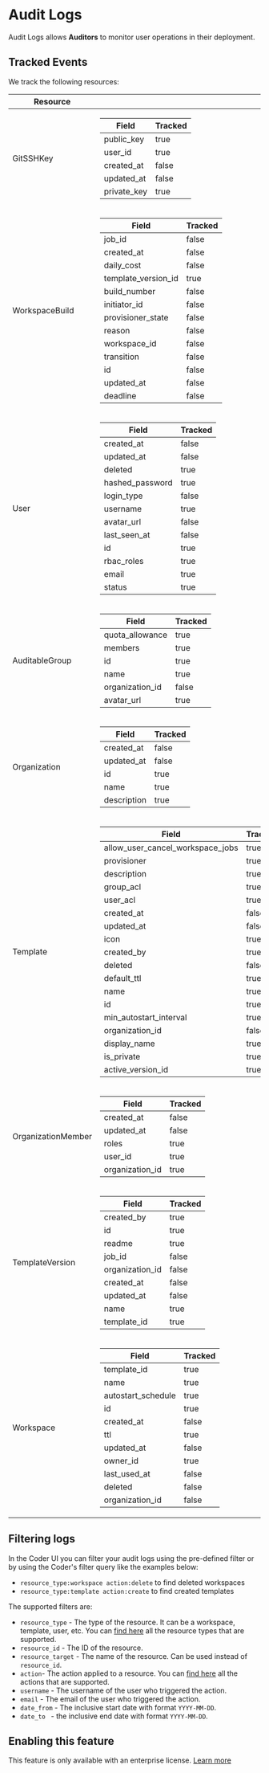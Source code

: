 # Audit Logs

Audit Logs allows **Auditors** to monitor user operations in
their deployment.

## Tracked Events

We track the following resources:

<!-- Code generated by 'make docs/admin/audit-logs.md'. DO NOT EDIT -->

| <b>Resource<b>     |                                                                                                                                                                                                                                                                                                                                                                                                                                                                                                                                                                                                                                                                                                                                                                                                                                                                                     |
| ------------------ | ----------------------------------------------------------------------------------------------------------------------------------------------------------------------------------------------------------------------------------------------------------------------------------------------------------------------------------------------------------------------------------------------------------------------------------------------------------------------------------------------------------------------------------------------------------------------------------------------------------------------------------------------------------------------------------------------------------------------------------------------------------------------------------------------------------------------------------------------------------------------------------- |
| GitSSHKey          | <table><thead><tr><th>Field</th><th>Tracked</th></tr></thead><tbody><tr><td>public_key</td><td>true</td></tr><tr><td>user_id</td><td>true</td></tr><tr><td>created_at</td><td>false</td></tr><tr><td>updated_at</td><td>false</td></tr><tr><td>private_key</td><td>true</td></tr></tbody></table>                                                                                                                                                                                                                                                                                                                                                                                                                                                                                                                                                                                   |
| WorkspaceBuild     | <table><thead><tr><th>Field</th><th>Tracked</th></tr></thead><tbody><tr><td>job_id</td><td>false</td></tr><tr><td>created_at</td><td>false</td></tr><tr><td>daily_cost</td><td>false</td></tr><tr><td>template_version_id</td><td>true</td></tr><tr><td>build_number</td><td>false</td></tr><tr><td>initiator_id</td><td>false</td></tr><tr><td>provisioner_state</td><td>false</td></tr><tr><td>reason</td><td>false</td></tr><tr><td>workspace_id</td><td>false</td></tr><tr><td>transition</td><td>false</td></tr><tr><td>id</td><td>false</td></tr><tr><td>updated_at</td><td>false</td></tr><tr><td>deadline</td><td>false</td></tr></tbody></table>                                                                                                                                                                                                                           |
| User               | <table><thead><tr><th>Field</th><th>Tracked</th></tr></thead><tbody><tr><td>created_at</td><td>false</td></tr><tr><td>updated_at</td><td>false</td></tr><tr><td>deleted</td><td>true</td></tr><tr><td>hashed_password</td><td>true</td></tr><tr><td>login_type</td><td>false</td></tr><tr><td>username</td><td>true</td></tr><tr><td>avatar_url</td><td>false</td></tr><tr><td>last_seen_at</td><td>false</td></tr><tr><td>id</td><td>true</td></tr><tr><td>rbac_roles</td><td>true</td></tr><tr><td>email</td><td>true</td></tr><tr><td>status</td><td>true</td></tr></tbody></table>                                                                                                                                                                                                                                                                                              |
| AuditableGroup     | <table><thead><tr><th>Field</th><th>Tracked</th></tr></thead><tbody><tr><td>quota_allowance</td><td>true</td></tr><tr><td>members</td><td>true</td></tr><tr><td>id</td><td>true</td></tr><tr><td>name</td><td>true</td></tr><tr><td>organization_id</td><td>false</td></tr><tr><td>avatar_url</td><td>true</td></tr></tbody></table>                                                                                                                                                                                                                                                                                                                                                                                                                                                                                                                                                |
| Organization       | <table><thead><tr><th>Field</th><th>Tracked</th></tr></thead><tbody><tr><td>created_at</td><td>false</td></tr><tr><td>updated_at</td><td>false</td></tr><tr><td>id</td><td>true</td></tr><tr><td>name</td><td>true</td></tr><tr><td>description</td><td>true</td></tr></tbody></table>                                                                                                                                                                                                                                                                                                                                                                                                                                                                                                                                                                                              |
| Template           | <table><thead><tr><th>Field</th><th>Tracked</th></tr></thead><tbody><tr><td>allow_user_cancel_workspace_jobs</td><td>true</td></tr><tr><td>provisioner</td><td>true</td></tr><tr><td>description</td><td>true</td></tr><tr><td>group_acl</td><td>true</td></tr><tr><td>user_acl</td><td>true</td></tr><tr><td>created_at</td><td>false</td></tr><tr><td>updated_at</td><td>false</td></tr><tr><td>icon</td><td>true</td></tr><tr><td>created_by</td><td>true</td></tr><tr><td>deleted</td><td>false</td></tr><tr><td>default_ttl</td><td>true</td></tr><tr><td>name</td><td>true</td></tr><tr><td>id</td><td>true</td></tr><tr><td>min_autostart_interval</td><td>true</td></tr><tr><td>organization_id</td><td>false</td></tr><tr><td>display_name</td><td>true</td></tr><tr><td>is_private</td><td>true</td></tr><tr><td>active_version_id</td><td>true</td></tr></tbody></table> |
| OrganizationMember | <table><thead><tr><th>Field</th><th>Tracked</th></tr></thead><tbody><tr><td>created_at</td><td>false</td></tr><tr><td>updated_at</td><td>false</td></tr><tr><td>roles</td><td>true</td></tr><tr><td>user_id</td><td>true</td></tr><tr><td>organization_id</td><td>true</td></tr></tbody></table>                                                                                                                                                                                                                                                                                                                                                                                                                                                                                                                                                                                    |
| TemplateVersion    | <table><thead><tr><th>Field</th><th>Tracked</th></tr></thead><tbody><tr><td>created_by</td><td>true</td></tr><tr><td>id</td><td>true</td></tr><tr><td>readme</td><td>true</td></tr><tr><td>job_id</td><td>false</td></tr><tr><td>organization_id</td><td>false</td></tr><tr><td>created_at</td><td>false</td></tr><tr><td>updated_at</td><td>false</td></tr><tr><td>name</td><td>true</td></tr><tr><td>template_id</td><td>true</td></tr></tbody></table>                                                                                                                                                                                                                                                                                                                                                                                                                           |
| Workspace          | <table><thead><tr><th>Field</th><th>Tracked</th></tr></thead><tbody><tr><td>template_id</td><td>true</td></tr><tr><td>name</td><td>true</td></tr><tr><td>autostart_schedule</td><td>true</td></tr><tr><td>id</td><td>true</td></tr><tr><td>created_at</td><td>false</td></tr><tr><td>ttl</td><td>true</td></tr><tr><td>updated_at</td><td>false</td></tr><tr><td>owner_id</td><td>true</td></tr><tr><td>last_used_at</td><td>false</td></tr><tr><td>deleted</td><td>false</td></tr><tr><td>organization_id</td><td>false</td></tr></tbody></table>                                                                                                                                                                                                                                                                                                                                  |

<!-- End generated by 'make docs/admin/audit-logs.md'. -->

## Filtering logs

In the Coder UI you can filter your audit logs using the pre-defined filter or by using the Coder's filter query like the examples below:

- `resource_type:workspace action:delete` to find deleted workspaces
- `resource_type:template action:create` to find created templates

The supported filters are:

- `resource_type` - The type of the resource. It can be a workspace, template, user, etc. You can [find here](https://pkg.go.dev/github.com/coder/coder/codersdk#ResourceType) all the resource types that are supported.
- `resource_id` - The ID of the resource.
- `resource_target` - The name of the resource. Can be used instead of `resource_id`.
- `action`- The action applied to a resource. You can [find here](https://pkg.go.dev/github.com/coder/coder/codersdk#AuditAction) all the actions that are supported.
- `username` - The username of the user who triggered the action.
- `email` - The email of the user who triggered the action.
- `date_from` - The inclusive start date with format `YYYY-MM-DD`.
- `date_to ` - the inclusive end date with format `YYYY-MM-DD`.

## Enabling this feature

This feature is only available with an enterprise license. [Learn more](../enterprise.md)
